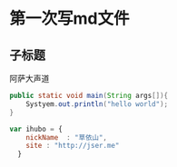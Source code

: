 # 第一次写md文件
## 子标题

阿萨大声道

```java
public static void main(String args[]){
    Systyem.out.println("hello world");
}
```

```javascript
var ihubo = {
    nickName  : "草依山",
    site : "http://jser.me"
  }
```